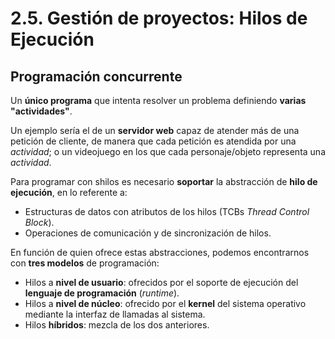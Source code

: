 # 2.5. Gestión de proyectos: Hilos de Ejecución

## Programación concurrente
Un **único programa** que intenta resolver un problema definiendo **varias "actividades"**.

Un ejemplo sería el de un **servidor web** capaz de atender más de una petición de cliente, de manera que cada petición es atendida por una *actividad*; o un videojuego en los que cada personaje/objeto representa una *actividad*.

Para programar con shilos es necesario **soportar** la abstracción de **hilo de ejecución**, en lo referente a:
* Estructuras de datos con atributos de los hilos (TCBs *Thread Control Block*).
* Operaciones de comunicación y de sincronización de hilos.

En función de quien ofrece estas abstracciones, podemos encontrarnos con **tres modelos** de programación:
* Hilos a **nivel de usuario**: ofrecidos por el soporte de ejecución del **lenguaje de programación** (*runtime*).
* Hilos a **nivel de núcleo**: ofrecido por el **kernel** del sistema operativo mediante la interfaz de llamadas al sistema.
* Hilos **híbridos**: mezcla de los dos anteriores.